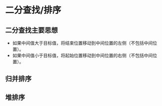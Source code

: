 #  二分查找/排序
## 二分查找主要思想
- 如果中间值大于目标值，将结束位置移动到中间位置的左侧（不包括中间位置）。
- 如果中间值小于目标值，将起始位置移动到中间位置的右侧（不包括中间位置）。
## 归并排序


## 堆排序